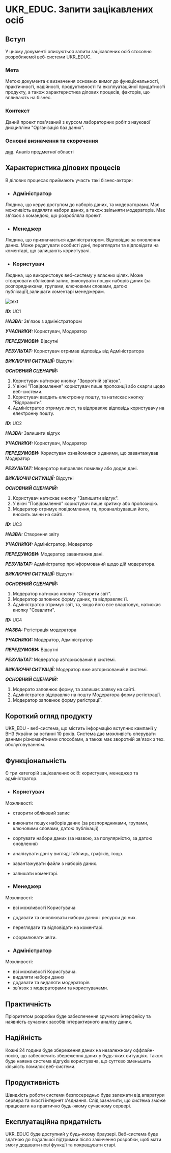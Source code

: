# UKR_EDUC. Запити зацікавлених осіб

## Вступ

У цьому документі описуються запити зацікавлених осіб стосовно розробляємої веб-системи UKR_EDUC.

### Мета 

Метою документа є визначення основних вимог до функціональності, практичності, надійності, продуктивності та експлуатаційної придатності продукту, а також характеристика ділових процесів, факторів, що впливають на бізнес.

### Контекст

Даний проект пов'язаний з курсом лабораторних робіт з наукової дисципліни "Організація баз даних".


### Основні визначення та скорочення

[див](https://github.com/greg-sourse/obd/blob/master/docs/requirements/state-of-the-art.md). Аналіз предметної області


## Характеристика ділових процесів

В ділових процесах приймають участь такі бізнес-актори:

- ### Адміністратор
Людина, що керує доступом до наборів даних, та модераторами. Має можливість видяляти набори даних, а також звільняти модераторів. Має зв'язок з командою, що розробляла проект.
- ### Менеджер
Людина, що призначається адміністратором. Відповідає за оновлення даних. Може редагувати особисті дані, переглядати та відповідати на коментарі, що залишають користувачі.
- ### Користувач
Людина, що використовує веб-систему у власних цілях. Може створювати обліковий запис, виконувати пошук наборів даних (за розпорядниками, групами, ключовими словами, датою публікації),залишати коментарі менеджерам.


![text](https://github.com/greg-sourse/obd/blob/master/docs/use%20cases/image1.png)

   
***ID:*** UC1
    
***НАЗВА:*** Зв'язок з адміністратором
    
***УЧАСНИКИ:*** Користувач, Модератор

***ПЕРЕДУМОВИ:*** Відсутні

***РЕЗУЛЬТАТ:*** Користувач отримав відповідь від Адміністратора

***ВИКЛЮЧНІ СИТУАЦІЇ:*** Відсутні


***ОСНОВНИЙ СЦЕНАРІЙ:***
1. Користувач натискає кнопку "Зворотній зв'язок".
2. У вікні "Повідомлення" користувач пише пропозиції або скарги щодо веб-системи.
3. Користувач вводить електронну пошту, та натискає кнопку "Відправити".
4. Адміністратор отримує лист, та відправляє відповідь користувачу на електронну пошту.






***ID:*** UC2
    
***НАЗВА:*** Залишити відгук
    
***УЧАСНИКИ:*** Користувач, Модератор

***ПЕРЕДУМОВИ:*** Користувач ознайомився з даними, що завантажував Модератор

***РЕЗУЛЬТАТ:*** Модератор виправляє помилку або додає дані.

***ВИКЛЮЧНІ СИТУАЦІЇ:*** Відсутні

***ОСНОВНИЙ СЦЕНАРІЙ:***
1. Користувач натискає кнопку "Залишити відгук".
2. У вікні "Повідомлення" користувач пише критику або пропозицію.
3. Модератор отримує повідомлення, та, проаналізувавши його, вносить зміни на сайті.







***ID:*** UC3
    
***НАЗВА:*** Створення звіту
    
***УЧАСНИКИ:*** Адміністратор, Модератор

***ПЕРЕДУМОВИ:*** Модератор завантажив дані.

***РЕЗУЛЬТАТ:*** Адміністратор проінформований щодо дій модератора.

***ВИКЛЮЧНІ СИТУАЦІЇ:*** Відсутні

***ОСНОВНИЙ СЦЕНАРІЙ:***
1. Модератор натискає кнопку "Створити звіт".
2. Модератор заповнює форму даних, та відправляє її.
3. Адміністратор отримує звіт, та, якщо його все влаштовує, натискає кнопку "Схвалити".







***ID:*** UC4
    
***НАЗВА:*** Регістрація модератора
    
***УЧАСНИКИ:*** Модератор, Адміністратор

***ПЕРЕДУМОВИ:*** Відсутні

***РЕЗУЛЬТАТ:*** Модератор авторизований в системі.

***ВИКЛЮЧНІ СИТУАЦІЇ:*** Модератор вже авторизований в системі.

***ОСНОВНИЙ СЦЕНАРІЙ:***
1. Модерато заповнює форму, та залишає заявку на сайті.
2. Адміністратор відправляє на пошту Модератора форму регістрації.
3. Модератор заповнює форму регістрації.




## Короткий огляд продукту

UKR_EDU - веб-система, що містить інформацію вступних кампанії у ВНЗ України за останні 10 років. Система дає можливість оперувати даними різноманітними способами, а також має зворотній зв'язок з тех. обслуговуванням.


## Функціональність

Є три категорій зацікавлених осіб: користувач, менеджер та адміністратор.

- ### Користувач


Можливості:
- створити обліковий запис
- виконати пошук наборів даних (за розпорядниками, групами, ключовими словами, датою публікації)
- сортувати набори даних (за назвою, за популярністю, за датою оновлення)
- аналізувати дані у вигляді таблиць, графіків, тощо.
- завантажувати файли з наборів даних.
- залишати коментарі.


- ### Менеджер


Можливості:
- всі можливості Користувача
- додавати та оновлювати набори даних і ресурси до них.
- переглядати та відповідати на коментарі.
- оформлювати звіти.

- ### Адміністратор


Можливості:

- всі можливості Користувача.
- видаляти набори даних
- додавати та видаляти модераторів
- зв'язок з модераторами та користувачами.

## Практичність

Пріоритетом розробки буде забеспечення зручного інтерфейсу та наявність сучасних засобів інтерактивного аналізу даних. 

## Надійність

Кожні 24 години буде збереження даних на незалежному оффлайн-носію, що забеспечить збереження даних у будь-яких ситуаціях. Також буде наявна система відгуків користувача, що суттєво зменьшить кількість помилок веб-системи.

## Продуктивність

Швидкість роботи системи безпосередньо буде залежати від апаратури сервера та якості інтернет з'єднання. Слід зазначити, що система зможе працювати на практично будь-якому сучасному сервері.

## Експлуатаційна придатність
UKR_EDUC буде доступний у будь-якому браузері. Веб-система буде здатною до подальшої підтримки після закінчення розробки, щоб мати змогу додавати нові функції та покращувати старі. 
